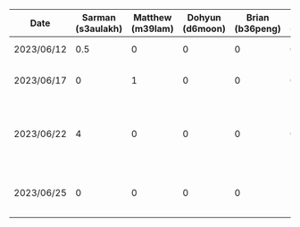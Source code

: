 | Date  | Sarman (s3aulakh)  | Matthew (m39lam) | Dohyun (d6moon) | Brian (b36peng) | William (w29tam) | Daniel (dzotkin) | Task |
|---|---|---|---|---|---|---|---|
| 2023/06/12  | 0.5 | 0 | 0 | 0 | 0 | 0 | Setup Repo |
| 2023/06/17  | 0 | 1 | 0 | 0 | 0 | 0 | Setup Android App |
| 2023/06/22  | 4 | 0 | 0 | 0 | 0 | 0 | Setup navbar and basic screens for navigation |
| 2023/06/25  | 0 | 0 | 0 | 0 | 11 | 0 | Initial design of the profile page |
